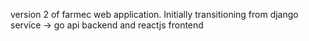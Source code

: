 version 2 of farmec web application. Initially transitioning from django service -> go api backend and reactjs frontend

